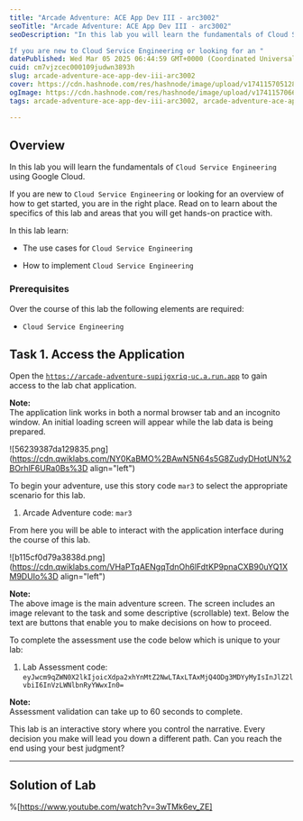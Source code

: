 ```yaml
---
title: "Arcade Adventure: ACE App Dev III - arc3002"
seoTitle: "Arcade Adventure: ACE App Dev III - arc3002"
seoDescription: "In this lab you will learn the fundamentals of Cloud Service Engineering using Google Cloud.

If you are new to Cloud Service Engineering or looking for an "
datePublished: Wed Mar 05 2025 06:44:59 GMT+0000 (Coordinated Universal Time)
cuid: cm7vjzcec000109judwn3893h
slug: arcade-adventure-ace-app-dev-iii-arc3002
cover: https://cdn.hashnode.com/res/hashnode/image/upload/v1741157051289/ac3345f9-87dc-4f5b-a2d5-69825d8c465e.png
ogImage: https://cdn.hashnode.com/res/hashnode/image/upload/v1741157066562/a2c849ba-3492-4569-92ff-ab0e73025f36.png
tags: arcade-adventure-ace-app-dev-iii-arc3002, arcade-adventure-ace-app-dev-iii, arc3002

---
```


## **Overview**

In this lab you will learn the fundamentals of `Cloud Service Engineering` using Google Cloud.

If you are new to `Cloud Service Engineering` or looking for an overview of how to get started, you are in the right place. Read on to learn about the specifics of this lab and areas that you will get hands-on practice with.

In this lab learn:

* The use cases for `Cloud Service Engineering`
    
* How to implement `Cloud Service Engineering`
    

### Prerequisites

Over the course of this lab the following elements are required:

* `Cloud Service Engineering`
    

## **Task 1. Access the Application**

Open the [`https://arcade-adventure-supijgxriq-uc.a.run.app`](https://arcade-adventure-supijgxriq-uc.a.run.app) to gain access to the lab chat application.

**Note:**  
The application link works in both a normal browser tab and an incognito window. An initial loading screen will appear while the lab data is being prepared.

![56239387da129835.png](https://cdn.qwiklabs.com/NY0KaBMO%2BAwN5N64s5G8ZudyDHotUN%2BOrhlF6URa0Bs%3D align="left")

To begin your adventure, use this story code `mar3` to select the appropriate scenario for this lab.

1. Arcade Adventure code: `mar3`
    

From here you will be able to interact with the application interface during the course of this lab.

![b115cf0d79a3838d.png](https://cdn.qwiklabs.com/VHaPTqAENgqTdnOh6lFdtKP9pnaCXB90uYQ1XM9DUIo%3D align="left")

**Note:**  
The above image is the main adventure screen. The screen includes an image relevant to the task and some descriptive (scrollable) text. Below the text are buttons that enable you to make decisions on how to proceed.

To complete the assessment use the code below which is unique to your lab:

1. Lab Assessment code: `eyJwcm9qZWN0X2lkIjoicXdpa2xhYnMtZ2NwLTAxLTAxMjQ4ODg3MDYyMyIsInJlZ2lvbiI6InVzLWNlbnRyYWwxIn0=`
    

**Note:**  
Assessment validation can take up to 60 seconds to complete.

This lab is an interactive story where you control the narrative. Every decision you make will lead you down a different path. Can you reach the end using your best judgment?

---

## Solution of Lab

%[https://www.youtube.com/watch?v=3wTMk6ev_ZE]